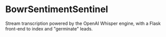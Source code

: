 # BowrSentimentSentinel
Stream transcription powered by the OpenAI Whisper engine, with a Flask front-end to index and "germinate" leads.
